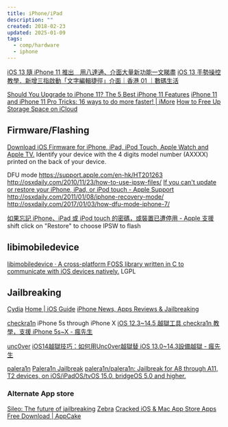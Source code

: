 ```yaml
---
title: iPhone/iPad
description: ""
created: 2018-02-23
updated: 2025-01-09
tags:
  - comp/hardware
  - iphone
---
```


[iOS 13 隨 iPhone 11 推出　用八達通、介面大量新功能一文睇盡](https://www.hk01.com/%E6%95%B8%E7%A2%BC%E7%94%9F%E6%B4%BB/377133/)
[iOS 13 手勢操控教學．新增三指啟動「文字編輯捷徑」介面｜香港 01 ｜數碼生活](https://www.hk01.com/%E6%95%B8%E7%A2%BC%E7%94%9F%E6%B4%BB/348102/)

[Should You Upgrade to iPhone 11? The 5 Best iPhone 11 Features](https://www.makeuseof.com/tag/iphone-11-upgrade/)
[iPhone 11 and iPhone 11 Pro Tricks: 16 ways to do more faster! | iMore](https://www.imore.com/iphone-11-secret-gesture-button-shortcuts)
[How to Free Up Storage Space on iCloud](https://www.makeuseof.com/tag/manage-your-icloud-storage-rather-than-paying-for-yearly-upgrades/)

## Firmware/Flashing

[Download iOS Firmware for iPhone, iPad, iPod Touch, Apple Watch and Apple TV.](https://ipsw.me/)
Identify your device with the 4 digits model number (AXXXX) printed on the back of your device.

DFU mode
https://support.apple.com/en-hk/HT201263
http://osxdaily.com/2010/11/23/how-to-use-ipsw-files/
[If you can't update or restore your iPhone, iPad, or iPod touch - Apple Support](https://support.apple.com/en-hk/HT201263)
http://osxdaily.com/2011/01/08/iphone-recovery-mode/
http://osxdaily.com/2017/01/03/how-dfu-mode-iphone-7/

[如果忘記 iPhone、iPad 或 iPod touch 的密碼，或裝置已遭停用 - Apple 支援](https://support.apple.com/zh-tw/HT204306) shift click on "Restore" to choose IPSW to flash

## libimobiledevice

[libimobiledevice · A cross-platform FOSS library written in C to communicate with iOS devices natively.](https://libimobiledevice.org/) LGPL

## Jailbreaking

[Cydia](https://cydia.saurik.com/)
[Home | iOS Guide](https://ios.cfw.guide/)
[iPhone News, Apps Reviews & Jailbreaking](http://thebigboss.org/)

[checkra1n](https://checkra.in/) iPhone 5s through iPhone X
[iOS 12.3~14.5 越獄工具 checkra1n 教學，支援 iPhone 5s~X - 瘋先生](https://mrmad.com.tw/checkra1n)

[unc0ver](https://unc0ver.dev/)
[iOS14越獄技巧：如何用Unc0ver越獄替 iOS 13.0~14.3設備越獄 - 瘋先生](https://mrmad.com.tw/unc0ver-ios13-jb)

[palera1n](https://palera.in/)
[Palera1n Jailbreak](https://palera1n.com/)
[palera1n/palera1n: Jailbreak for A8 through A11, T2 devices, on iOS/iPadOS/tvOS 15.0, bridgeOS 5.0 and higher.](https://github.com/palera1n/palera1n)

### Alternate App store

[Sileo: The future of jailbreaking](https://getsileo.app/)
[Zebra](https://getzbra.com/)
[Cracked iOS & Mac App Store Apps Free Download | AppCake](https://iphonecake.com/)
